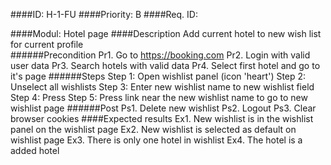 ####ID: 
      H-1-FU 
####Priority: 
      B
####Req. ID:
      
####Modul: 
      Hotel page
####Description
      Add current hotel to new wish list for current profile  
   ######Precondition
      Pr1. Go to https://booking.com
      Pr2. Login with valid user data
      Pr3. Search hotels with valid data
      Pr4. Select first hotel and go to it's page 
   ######Steps
      Step 1: Open wishlist panel (icon 'heart')
      Step 2: Unselect all wishlists
      Step 3: Enter new wishlist name to new wishlist field
      Step 4: Press <Enter>
      Step 5: Press link near the new wishlist name to go to new wishlist page
   ######Post
      Ps1. Delete new wishlist
      Ps2. Logout
      Ps3. Clear browser cookies
####Expected results
      Ex1. New wishlist is in the wishlist panel on the wishlist page
      Ex2. New wishlist is selected as default on wishlist page
      Ex3. There is only one hotel in wishlist
      Ex4. The hotel is a added hotel 